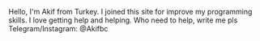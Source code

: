 Hello, I'm Akif from Turkey.
I joined this site for improve my programming skills.
I love getting help and helping. Who need to help, write me pls 
Telegram/Instagram: @Akifbc

